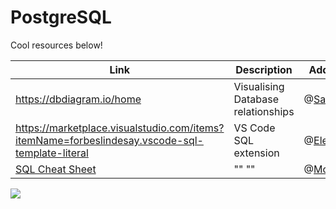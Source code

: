 
# PostgreSQL

Cool resources below!

| Link                                             | Description   | Added by                                           |
| ------------------------------------------------ | ------------- | -------------------------------------------------- |
| https://dbdiagram.io/home | Visualising Database relationships | @[Safia](https://github.com/fi-ya) |
| https://marketplace.visualstudio.com/items?itemName=forbeslindesay.vscode-sql-template-literal | VS Code SQL extension | @[Elena](https://github.com/elenamariaki) |
| [SQL Cheat Sheet](./files/sql-basics-cheat-sheet-a4.pdf) | "" "" | @[Mohamed](https://github.com/Alisyad9) |

![](https://cdn.discordapp.com/attachments/817070637880967228/834368452693196800/sqljoins.png)
